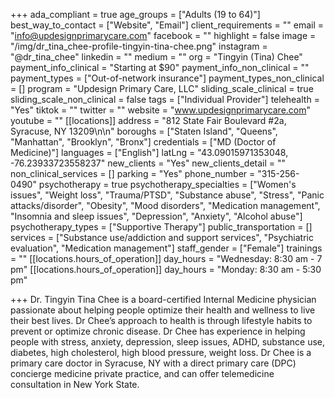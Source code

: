 +++
ada_compliant = true
age_groups = ["Adults (19 to 64)"]
best_way_to_contact = ["Website", "Email"]
client_requirements = ""
email = "info@updesignprimarycare.com"
facebook = ""
highlight = false
image = "/img/dr_tina_chee-profile-tingyin-tina-chee.png"
instagram = "@dr_tina_chee"
linkedin = ""
medium = ""
org = "Tingyin (Tina) Chee"
payment_info_clinical = "Starting at $90"
payment_info_non_clinical = ""
payment_types = ["Out-of-network insurance"]
payment_types_non_clinical = []
program = "Updesign Primary Care, LLC"
sliding_scale_clinical = true
sliding_scale_non_clinical = false
tags = ["Individual Provider"]
telehealth = "Yes"
tiktok = ""
twitter = ""
website = "www.updesignprimarycare.com"
youtube = ""
[[locations]]
address = "812 State Fair Boulevard #2a, Syracuse, NY 13209\n\n"
boroughs = ["Staten Island", "Queens", "Manhattan", "Brooklyn", "Bronx"]
credentials = ["MD (Doctor of Medicine)"]
languages = ["English"]
latLng = "43.09015971353048, -76.23933723558237"
new_clients = "Yes"
new_clients_detail = ""
non_clinical_services = []
parking = "Yes"
phone_number = "315-256-0490"
psychotherapy = true
psychotherapy_specialties = ["Women's issues", "Weight loss", "Trauma/PTSD", "Substance abuse", "Stress", "Panic attacks/disorder", "Obesity", "Mood disorders", "Medication management", "Insomnia and sleep issues", "Depression", "Anxiety", "Alcohol abuse"]
psychotherapy_types = ["Supportive Therapy"]
public_transportation = []
services = ["Substance use/addiction and support services", "Psychiatric evaluation", "Medication management"]
staff_gender = ["Female"]
trainings = ""
[[locations.hours_of_operation]]
day_hours = "Wednesday: 8:30 am - 7 pm"
[[locations.hours_of_operation]]
day_hours = "Monday: 8:30 am - 5:30 pm"

+++
Dr. Tingyin Tina Chee is a board-certified Internal Medicine physician passionate about helping people optimize their health and wellness to live their best lives. Dr Chee’s approach to health is through lifestyle habits to prevent or optimize chronic disease. Dr Chee has experience in helping people with stress, anxiety, depression, sleep issues, ADHD, substance use, diabetes, high cholesterol, high blood pressure, weight loss. Dr Chee is a primary care doctor in Syracuse, NY with a direct primary care (DPC) concierge medicine private practice, and can offer telemedicine consultation in New York State.